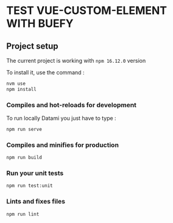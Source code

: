 # TEST VUE-CUSTOM-ELEMENT WITH BUEFY

## Project setup

The current project is working with `npm 16.12.0` version

To install it, use the command :

```bash
nvm use
npm install
```

### Compiles and hot-reloads for development

To run locally Datami you just have to type :

```bash
npm run serve
```

### Compiles and minifies for production

```bash
npm run build
```

### Run your unit tests

```bash
npm run test:unit
```

### Lints and fixes files

```bash
npm run lint
```
